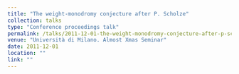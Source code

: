 ```yaml
---
title: "The weight-monodromy conjecture after P. Scholze"
collection: talks
type: "Conference proceedings talk"
permalink: /talks/2011-12-01-the-weight-monodromy-conjecture-after-p-scholze
venue: "Università di Milano. Almost Xmas Seminar"
date: 2011-12-01
location: ""
link: ""
---
```

